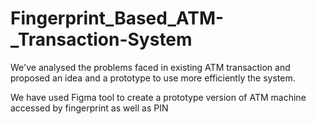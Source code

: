 # Fingerprint_Based_ATM-_Transaction-System

We've analysed the problems faced in existing ATM transaction and proposed an idea and a prototype to use more efficiently the system.

We have used Figma tool to create a prototype version of ATM machine accessed by fingerprint as well as PIN
